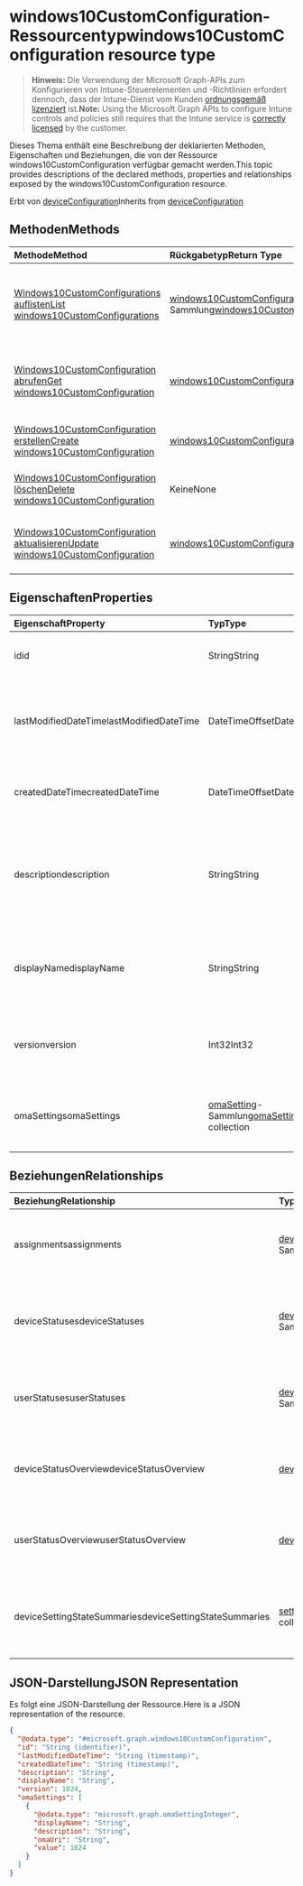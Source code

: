 # <a name="windows10customconfiguration-resource-type"></a><span data-ttu-id="d9aea-101">windows10CustomConfiguration-Ressourcentyp</span><span class="sxs-lookup"><span data-stu-id="d9aea-101">windows10CustomConfiguration resource type</span></span>

> <span data-ttu-id="d9aea-102">**Hinweis:** Die Verwendung der Microsoft Graph-APIs zum Konfigurieren von Intune-Steuerelementen und -Richtlinien erfordert dennoch, dass der Intune-Dienst vom Kunden [ordnungsgemäß lizenziert](https://go.microsoft.com/fwlink/?linkid=839381) ist.</span><span class="sxs-lookup"><span data-stu-id="d9aea-102">**Note:** Using the Microsoft Graph APIs to configure Intune controls and policies still requires that the Intune service is [correctly licensed](https://go.microsoft.com/fwlink/?linkid=839381) by the customer.</span></span>

<span data-ttu-id="d9aea-103">Dieses Thema enthält eine Beschreibung der deklarierten Methoden, Eigenschaften und Beziehungen, die von der Ressource windows10CustomConfiguration verfügbar gemacht werden.</span><span class="sxs-lookup"><span data-stu-id="d9aea-103">This topic provides descriptions of the declared methods, properties and relationships exposed by the windows10CustomConfiguration resource.</span></span>

<span data-ttu-id="d9aea-104">Erbt von [deviceConfiguration](../resources/intune_deviceconfig_deviceconfiguration.md)</span><span class="sxs-lookup"><span data-stu-id="d9aea-104">Inherits from [deviceConfiguration](../resources/intune_deviceconfig_deviceconfiguration.md)</span></span>

## <a name="methods"></a><span data-ttu-id="d9aea-105">Methoden</span><span class="sxs-lookup"><span data-stu-id="d9aea-105">Methods</span></span>
|<span data-ttu-id="d9aea-106">Methode</span><span class="sxs-lookup"><span data-stu-id="d9aea-106">Method</span></span>|<span data-ttu-id="d9aea-107">Rückgabetyp</span><span class="sxs-lookup"><span data-stu-id="d9aea-107">Return Type</span></span>|<span data-ttu-id="d9aea-108">Beschreibung</span><span class="sxs-lookup"><span data-stu-id="d9aea-108">Description</span></span>|
|:---|:---|:---|
|[<span data-ttu-id="d9aea-109">Windows10CustomConfigurations auflisten</span><span class="sxs-lookup"><span data-stu-id="d9aea-109">List windows10CustomConfigurations</span></span>](../api/intune_deviceconfig_windows10customconfiguration_list.md)|<span data-ttu-id="d9aea-110">[windows10CustomConfiguration](../resources/intune_deviceconfig_windows10customconfiguration.md)-Sammlung</span><span class="sxs-lookup"><span data-stu-id="d9aea-110">[windows10CustomConfiguration](../resources/intune_deviceconfig_windows10customconfiguration.md) collection</span></span>|<span data-ttu-id="d9aea-111">Auflisten von Eigenschaften und Beziehungen der [windows10CustomConfiguration](../resources/intune_deviceconfig_windows10customconfiguration.md)-Objekte.</span><span class="sxs-lookup"><span data-stu-id="d9aea-111">List properties and relationships of the [windows10CustomConfiguration](../resources/intune_deviceconfig_windows10customconfiguration.md) objects.</span></span>|
|[<span data-ttu-id="d9aea-112">Windows10CustomConfiguration abrufen</span><span class="sxs-lookup"><span data-stu-id="d9aea-112">Get windows10CustomConfiguration</span></span>](../api/intune_deviceconfig_windows10customconfiguration_get.md)|[<span data-ttu-id="d9aea-113">windows10CustomConfiguration</span><span class="sxs-lookup"><span data-stu-id="d9aea-113">windows10CustomConfiguration</span></span>](../resources/intune_deviceconfig_windows10customconfiguration.md)|<span data-ttu-id="d9aea-114">Lesen von Eigenschaften und Beziehungen des [windows10CustomConfiguration](../resources/intune_deviceconfig_windows10customconfiguration.md)-Objekts.</span><span class="sxs-lookup"><span data-stu-id="d9aea-114">Read properties and relationships of [plannerTaskDetails](../resources/intune_deviceconfig_windows10customconfiguration.md) object.</span></span>|
|[<span data-ttu-id="d9aea-115">Windows10CustomConfiguration erstellen</span><span class="sxs-lookup"><span data-stu-id="d9aea-115">Create windows10CustomConfiguration</span></span>](../api/intune_deviceconfig_windows10customconfiguration_create.md)|[<span data-ttu-id="d9aea-116">windows10CustomConfiguration</span><span class="sxs-lookup"><span data-stu-id="d9aea-116">windows10CustomConfiguration</span></span>](../resources/intune_deviceconfig_windows10customconfiguration.md)|<span data-ttu-id="d9aea-117">Erstellen eines neuen [windows10CustomConfiguration](../resources/intune_deviceconfig_windows10customconfiguration.md)-Objekts.</span><span class="sxs-lookup"><span data-stu-id="d9aea-117">Create a new [plannerBucket](../resources/intune_deviceconfig_windows10customconfiguration.md) object.</span></span>|
|[<span data-ttu-id="d9aea-118">Windows10CustomConfiguration löschen</span><span class="sxs-lookup"><span data-stu-id="d9aea-118">Delete windows10CustomConfiguration</span></span>](../api/intune_deviceconfig_windows10customconfiguration_delete.md)|<span data-ttu-id="d9aea-119">Keine</span><span class="sxs-lookup"><span data-stu-id="d9aea-119">None</span></span>|<span data-ttu-id="d9aea-120">Löscht ein [windows10CustomConfiguration](../resources/intune_deviceconfig_windows10customconfiguration.md)-Objekt.</span><span class="sxs-lookup"><span data-stu-id="d9aea-120">Deletes a [windows10CustomConfiguration](../resources/intune_deviceconfig_windows10customconfiguration.md).</span></span>|
|[<span data-ttu-id="d9aea-121">Windows10CustomConfiguration aktualisieren</span><span class="sxs-lookup"><span data-stu-id="d9aea-121">Update windows10CustomConfiguration</span></span>](../api/intune_deviceconfig_windows10customconfiguration_update.md)|[<span data-ttu-id="d9aea-122">windows10CustomConfiguration</span><span class="sxs-lookup"><span data-stu-id="d9aea-122">windows10CustomConfiguration</span></span>](../resources/intune_deviceconfig_windows10customconfiguration.md)|<span data-ttu-id="d9aea-123">Aktualisieren der Eigenschaften eines [windows10CustomConfiguration](../resources/intune_deviceconfig_windows10customconfiguration.md)-Objekts.</span><span class="sxs-lookup"><span data-stu-id="d9aea-123">Update the properties of a [calendar](../resources/intune_deviceconfig_windows10customconfiguration.md) object.</span></span>|

## <a name="properties"></a><span data-ttu-id="d9aea-124">Eigenschaften</span><span class="sxs-lookup"><span data-stu-id="d9aea-124">Properties</span></span>
|<span data-ttu-id="d9aea-125">Eigenschaft</span><span class="sxs-lookup"><span data-stu-id="d9aea-125">Property</span></span>|<span data-ttu-id="d9aea-126">Typ</span><span class="sxs-lookup"><span data-stu-id="d9aea-126">Type</span></span>|<span data-ttu-id="d9aea-127">Beschreibung</span><span class="sxs-lookup"><span data-stu-id="d9aea-127">Description</span></span>|
|:---|:---|:---|
|<span data-ttu-id="d9aea-128">id</span><span class="sxs-lookup"><span data-stu-id="d9aea-128">id</span></span>|<span data-ttu-id="d9aea-129">String</span><span class="sxs-lookup"><span data-stu-id="d9aea-129">String</span></span>|<span data-ttu-id="d9aea-130">Schlüssel der Entität.</span><span class="sxs-lookup"><span data-stu-id="d9aea-130">Key of the setting.</span></span> <span data-ttu-id="d9aea-131">Geerbt von [deviceConfiguration](../resources/intune_deviceconfig_deviceconfiguration.md)</span><span class="sxs-lookup"><span data-stu-id="d9aea-131">Inherited from [deviceConfiguration](../resources/intune_deviceconfig_deviceconfiguration.md)</span></span>|
|<span data-ttu-id="d9aea-132">lastModifiedDateTime</span><span class="sxs-lookup"><span data-stu-id="d9aea-132">lastModifiedDateTime</span></span>|<span data-ttu-id="d9aea-133">DateTimeOffset</span><span class="sxs-lookup"><span data-stu-id="d9aea-133">DateTimeOffset</span></span>|<span data-ttu-id="d9aea-134">DateTime der letzten Änderung des Objekts.</span><span class="sxs-lookup"><span data-stu-id="d9aea-134">Indicates the date the object was last modified.</span></span> <span data-ttu-id="d9aea-135">Geerbt von [deviceConfiguration](../resources/intune_deviceconfig_deviceconfiguration.md)</span><span class="sxs-lookup"><span data-stu-id="d9aea-135">Inherited from [deviceConfiguration](../resources/intune_deviceconfig_deviceconfiguration.md)</span></span>|
|<span data-ttu-id="d9aea-136">createdDateTime</span><span class="sxs-lookup"><span data-stu-id="d9aea-136">createdDateTime</span></span>|<span data-ttu-id="d9aea-137">DateTimeOffset</span><span class="sxs-lookup"><span data-stu-id="d9aea-137">DateTimeOffset</span></span>|<span data-ttu-id="d9aea-138">DateTime der Erstellung des Objekts.</span><span class="sxs-lookup"><span data-stu-id="d9aea-138">DateTime the object was created.</span></span> <span data-ttu-id="d9aea-139">Geerbt von [deviceConfiguration](../resources/intune_deviceconfig_deviceconfiguration.md)</span><span class="sxs-lookup"><span data-stu-id="d9aea-139">Inherited from [deviceConfiguration](../resources/intune_deviceconfig_deviceconfiguration.md)</span></span>|
|<span data-ttu-id="d9aea-140">description</span><span class="sxs-lookup"><span data-stu-id="d9aea-140">description</span></span>|<span data-ttu-id="d9aea-141">String</span><span class="sxs-lookup"><span data-stu-id="d9aea-141">String</span></span>|<span data-ttu-id="d9aea-142">Vom Administrator bereitgestellte Beschreibung der Gerätekonfiguration.</span><span class="sxs-lookup"><span data-stu-id="d9aea-142">Admin provided description of the Device Configuration.</span></span> <span data-ttu-id="d9aea-143">Geerbt von [deviceConfiguration](../resources/intune_deviceconfig_deviceconfiguration.md)</span><span class="sxs-lookup"><span data-stu-id="d9aea-143">Inherited from [deviceConfiguration](../resources/intune_deviceconfig_deviceconfiguration.md)</span></span>|
|<span data-ttu-id="d9aea-144">displayName</span><span class="sxs-lookup"><span data-stu-id="d9aea-144">displayName</span></span>|<span data-ttu-id="d9aea-145">String</span><span class="sxs-lookup"><span data-stu-id="d9aea-145">String</span></span>|<span data-ttu-id="d9aea-146">Vom Administrator bereitgestellter Name der Gerätekonfiguration.</span><span class="sxs-lookup"><span data-stu-id="d9aea-146">Admin provided name of the device configuration.</span></span> <span data-ttu-id="d9aea-147">Geerbt von [deviceConfiguration](../resources/intune_deviceconfig_deviceconfiguration.md)</span><span class="sxs-lookup"><span data-stu-id="d9aea-147">Inherited from [deviceConfiguration](../resources/intune_deviceconfig_deviceconfiguration.md)</span></span>|
|<span data-ttu-id="d9aea-148">version</span><span class="sxs-lookup"><span data-stu-id="d9aea-148">version</span></span>|<span data-ttu-id="d9aea-149">Int32</span><span class="sxs-lookup"><span data-stu-id="d9aea-149">Int32</span></span>|<span data-ttu-id="d9aea-150">Version der Gerätekonfiguration.</span><span class="sxs-lookup"><span data-stu-id="d9aea-150">Version of the device configuration.</span></span> <span data-ttu-id="d9aea-151">Geerbt von [deviceConfiguration](../resources/intune_deviceconfig_deviceconfiguration.md)</span><span class="sxs-lookup"><span data-stu-id="d9aea-151">Inherited from [deviceConfiguration](../resources/intune_deviceconfig_deviceconfiguration.md)</span></span>|
|<span data-ttu-id="d9aea-152">omaSettings</span><span class="sxs-lookup"><span data-stu-id="d9aea-152">omaSettings</span></span>|<span data-ttu-id="d9aea-153">[omaSetting](../resources/intune_deviceconfig_omasetting.md)-Sammlung</span><span class="sxs-lookup"><span data-stu-id="d9aea-153">[omaSetting](../resources/intune_deviceconfig_omasetting.md) collection</span></span>|<span data-ttu-id="d9aea-154">OMA-Einstellungen.</span><span class="sxs-lookup"><span data-stu-id="d9aea-154">OMA settings.</span></span> <span data-ttu-id="d9aea-155">Diese Sammlung kann bis zu 1000 Elemente enthalten.</span><span class="sxs-lookup"><span data-stu-id="d9aea-155">This collection can contain a maximum of 1000 elements.</span></span>|

## <a name="relationships"></a><span data-ttu-id="d9aea-156">Beziehungen</span><span class="sxs-lookup"><span data-stu-id="d9aea-156">Relationships</span></span>
|<span data-ttu-id="d9aea-157">Beziehung</span><span class="sxs-lookup"><span data-stu-id="d9aea-157">Relationship</span></span>|<span data-ttu-id="d9aea-158">Typ</span><span class="sxs-lookup"><span data-stu-id="d9aea-158">Type</span></span>|<span data-ttu-id="d9aea-159">Beschreibung</span><span class="sxs-lookup"><span data-stu-id="d9aea-159">Description</span></span>|
|:---|:---|:---|
|<span data-ttu-id="d9aea-160">assignments</span><span class="sxs-lookup"><span data-stu-id="d9aea-160">assignments</span></span>|<span data-ttu-id="d9aea-161">[deviceConfigurationAssignment](../resources/intune_deviceconfig_deviceconfigurationassignment.md)-Sammlung</span><span class="sxs-lookup"><span data-stu-id="d9aea-161">[deviceConfigurationAssignment](../resources/intune_deviceconfig_deviceconfigurationassignment.md) collection</span></span>|<span data-ttu-id="d9aea-162">Die Liste der Zuweisungen für das Gerätekonfigurationsprofil.</span><span class="sxs-lookup"><span data-stu-id="d9aea-162">The list of assignments for the device configuration profile.</span></span> <span data-ttu-id="d9aea-163">Geerbt von [deviceConfiguration](../resources/intune_deviceconfig_deviceconfiguration.md)</span><span class="sxs-lookup"><span data-stu-id="d9aea-163">Inherited from [deviceConfiguration](../resources/intune_deviceconfig_deviceconfiguration.md)</span></span>|
|<span data-ttu-id="d9aea-164">deviceStatuses</span><span class="sxs-lookup"><span data-stu-id="d9aea-164">deviceStatuses</span></span>|<span data-ttu-id="d9aea-165">[deviceConfigurationDeviceStatus](../resources/intune_deviceconfig_deviceconfigurationdevicestatus.md)-Sammlung</span><span class="sxs-lookup"><span data-stu-id="d9aea-165">[deviceConfigurationDeviceStatus](../resources/intune_deviceconfig_deviceconfigurationdevicestatus.md) collection</span></span>|<span data-ttu-id="d9aea-166">Installationsstatus der Gerätekonfiguration nach Gerät.</span><span class="sxs-lookup"><span data-stu-id="d9aea-166">Device configuration installation status by device.</span></span> <span data-ttu-id="d9aea-167">Geerbt von [deviceConfiguration](../resources/intune_deviceconfig_deviceconfiguration.md)</span><span class="sxs-lookup"><span data-stu-id="d9aea-167">Inherited from [deviceConfiguration](../resources/intune_deviceconfig_deviceconfiguration.md)</span></span>|
|<span data-ttu-id="d9aea-168">userStatuses</span><span class="sxs-lookup"><span data-stu-id="d9aea-168">userStatuses</span></span>|<span data-ttu-id="d9aea-169">[deviceConfigurationUserStatus](../resources/intune_deviceconfig_deviceconfigurationuserstatus.md)-Sammlung</span><span class="sxs-lookup"><span data-stu-id="d9aea-169">[deviceConfigurationUserStatus](../resources/intune_deviceconfig_deviceconfigurationuserstatus.md) collection</span></span>|<span data-ttu-id="d9aea-170">Installationsstatus der Gerätekonfiguration nach Benutzer.</span><span class="sxs-lookup"><span data-stu-id="d9aea-170">Device configuration installation stauts by user.</span></span> <span data-ttu-id="d9aea-171">Geerbt von [deviceConfiguration](../resources/intune_deviceconfig_deviceconfiguration.md)</span><span class="sxs-lookup"><span data-stu-id="d9aea-171">Inherited from [deviceConfiguration](../resources/intune_deviceconfig_deviceconfiguration.md)</span></span>|
|<span data-ttu-id="d9aea-172">deviceStatusOverview</span><span class="sxs-lookup"><span data-stu-id="d9aea-172">deviceStatusOverview</span></span>|[<span data-ttu-id="d9aea-173">deviceConfigurationDeviceOverview</span><span class="sxs-lookup"><span data-stu-id="d9aea-173">deviceConfigurationDeviceOverview</span></span>](../resources/intune_deviceconfig_deviceconfigurationdeviceoverview.md)|<span data-ttu-id="d9aea-174">Übersicht über Gerätestatus der Gerätekonfiguration. Geerbt von [deviceConfiguration](../resources/intune_deviceconfig_deviceconfiguration.md)</span><span class="sxs-lookup"><span data-stu-id="d9aea-174">Device Configuration devices status overview Inherited from [deviceConfiguration](../resources/intune_deviceconfig_deviceconfiguration.md)</span></span>|
|<span data-ttu-id="d9aea-175">userStatusOverview</span><span class="sxs-lookup"><span data-stu-id="d9aea-175">userStatusOverview</span></span>|[<span data-ttu-id="d9aea-176">deviceConfigurationUserOverview</span><span class="sxs-lookup"><span data-stu-id="d9aea-176">deviceConfigurationUserOverview</span></span>](../resources/intune_deviceconfig_deviceconfigurationuseroverview.md)|<span data-ttu-id="d9aea-177">Übersicht über Benutzerstatus der Gerätekonfiguration. Geerbt von [deviceConfiguration](../resources/intune_deviceconfig_deviceconfiguration.md)</span><span class="sxs-lookup"><span data-stu-id="d9aea-177">Device Configuration users status overview Inherited from [deviceConfiguration](../resources/intune_deviceconfig_deviceconfiguration.md)</span></span>|
|<span data-ttu-id="d9aea-178">deviceSettingStateSummaries</span><span class="sxs-lookup"><span data-stu-id="d9aea-178">deviceSettingStateSummaries</span></span>|<span data-ttu-id="d9aea-179">[settingStateDeviceSummary](../resources/intune_deviceconfig_settingstatedevicesummary.md)-Sammlung</span><span class="sxs-lookup"><span data-stu-id="d9aea-179">[settingStateDeviceSummary](../resources/intune_deviceconfig_settingstatedevicesummary.md) collection</span></span>|<span data-ttu-id="d9aea-180">Übersicht über den Status der Gerätekonfigurationseinstellungen der Geräte. Geerbt von [deviceConfiguration](../resources/intune_deviceconfig_deviceconfiguration.md)</span><span class="sxs-lookup"><span data-stu-id="d9aea-180">Device Configuration Setting State Device Summary Inherited from [deviceConfiguration](../resources/intune_deviceconfig_deviceconfiguration.md)</span></span>|

## <a name="json-representation"></a><span data-ttu-id="d9aea-181">JSON-Darstellung</span><span class="sxs-lookup"><span data-stu-id="d9aea-181">JSON Representation</span></span>
<span data-ttu-id="d9aea-182">Es folgt eine JSON-Darstellung der Ressource.</span><span class="sxs-lookup"><span data-stu-id="d9aea-182">Here is a JSON representation of the resource.</span></span>
<!-- {
  "blockType": "resource",
  "keyProperty": "id",
  "@odata.type": "microsoft.graph.windows10CustomConfiguration"
}
-->
``` json
{
  "@odata.type": "#microsoft.graph.windows10CustomConfiguration",
  "id": "String (identifier)",
  "lastModifiedDateTime": "String (timestamp)",
  "createdDateTime": "String (timestamp)",
  "description": "String",
  "displayName": "String",
  "version": 1024,
  "omaSettings": [
    {
      "@odata.type": "microsoft.graph.omaSettingInteger",
      "displayName": "String",
      "description": "String",
      "omaUri": "String",
      "value": 1024
    }
  ]
}
```



